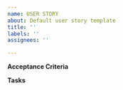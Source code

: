 ```yaml
---
name: USER STORY
about: Default user story template
title: ''
labels: ''
assignees: ''

---
```


**Acceptance Criteria**


**Tasks**
